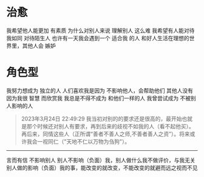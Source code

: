 # 治愈
我希望他人能更加 有素质
为什么对别人来说 理解别人 这么难
我希望有人能对待我如同 对待陌生人
也许有一天我会遇到一个 适合我 的人
和好人生活在理想的世界里，其他人会 嫉妒

# 角色型
我努力想成为 独立的人
人们喜欢我是因为 不影响他人，会帮助他们
其他人没有因为我很 智慧 而欣赏我
我总是不得不成为 和他们一样的人
我曾尝试成为 不被别人影响的人

> 2023年3月24日 22:49:29 我当初对别的的要求还是很高的，最开始也就是那个时候还对别人有要求，再到后来的歧视不如我的人（看不起他买）。再后来，同情这些人（正所谓“善者不善人之师,不善者善人之资”）。将来或许我会一视同仁（"天地不仁以万物为刍狗"）。

___
言而有信
不影响别人
别人不影响（负面）我，别人做什么我不做评价，与我无关
别人做的影响（负面）我的事，能改变的就改变，不能改变的就避而远之视而不见